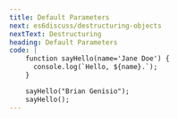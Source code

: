 ```yaml
---
title: Default Parameters
next: es6discuss/destructuring-objects
nextText: Destructuring
heading: Default Parameters
code: |
    function sayHello(name='Jane Doe') {
      console.log(`Hello, ${name}.`);
    }

    sayHello("Brian Genisio");
    sayHello();
---
```

